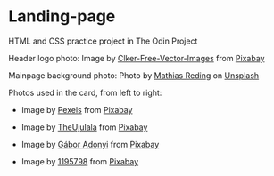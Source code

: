 # Landing-page
HTML and CSS practice project in The Odin Project

Header logo photo: Image by <a href="https://pixabay.com/users/clker-free-vector-images-3736/?utm_source=link-attribution&utm_medium=referral&utm_campaign=image&utm_content=305227">Clker-Free-Vector-Images</a> from <a href="https://pixabay.com//?utm_source=link-attribution&utm_medium=referral&utm_campaign=image&utm_content=305227">Pixabay</a>

Mainpage background photo: Photo by <a href="https://unsplash.com/@matreding?utm_source=unsplash&utm_medium=referral&utm_content=creditCopyText">Mathias Reding</a> on <a href="https://unsplash.com/photos/gNoqNvYAsBg?utm_source=unsplash&utm_medium=referral&utm_content=creditCopyText">Unsplash</a>
  
Photos used in the card, from left to right:
- Image by <a href="https://pixabay.com/users/pexels-2286921/?utm_source=link-attribution&utm_medium=referral&utm_campaign=image&utm_content=1867275">Pexels</a> from <a href="https://pixabay.com//?utm_source=link-attribution&utm_medium=referral&utm_campaign=image&utm_content=1867275">Pixabay</a>

- Image by <a href="https://pixabay.com/users/theujulala-59978/?utm_source=link-attribution&utm_medium=referral&utm_campaign=image&utm_content=1288420">TheUjulala</a> from <a href="https://pixabay.com//?utm_source=link-attribution&utm_medium=referral&utm_campaign=image&utm_content=1288420">Pixabay</a>

- Image by <a href="https://pixabay.com/users/adonyig-4265448/?utm_source=link-attribution&utm_medium=referral&utm_campaign=image&utm_content=2915539">Gábor Adonyi</a> from <a href="https://pixabay.com//?utm_source=link-attribution&utm_medium=referral&utm_campaign=image&utm_content=2915539">Pixabay</a>

- Image by <a href="https://pixabay.com/users/1195798-1195798/?utm_source=link-attribution&utm_medium=referral&utm_campaign=image&utm_content=3016957">1195798</a> from <a href="https://pixabay.com//?utm_source=link-attribution&utm_medium=referral&utm_campaign=image&utm_content=3016957">Pixabay</a>